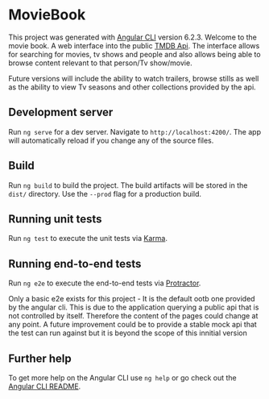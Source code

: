 # MovieBook

This project was generated with [Angular CLI](https://github.com/angular/angular-cli) version 6.2.3.
Welcome to the movie book. A web interface into the public [TMDB Api](https://www.themoviedb.org/documentation/api?language=en-US). The interface allows for searching for movies, tv shows and people and also allows being able to browse content relevant to that person/Tv show/movie.

Future versions will include the ability to watch trailers, browse stills as well as the ability to view Tv seasons and other collections provided by the api.

## Development server

Run `ng serve` for a dev server. Navigate to `http://localhost:4200/`. The app will automatically reload if you change any of the source files.


## Build

Run `ng build` to build the project. The build artifacts will be stored in the `dist/` directory. Use the `--prod` flag for a production build.

## Running unit tests

Run `ng test` to execute the unit tests via [Karma](https://karma-runner.github.io).

## Running end-to-end tests

Run `ng e2e` to execute the end-to-end tests via [Protractor](http://www.protractortest.org/).

Only a basic e2e exists for this project - It is the default ootb one provided by the angular cli. This is due to the application querying a public api that is not controlled by itself. Therefore the content of the pages could change at any point. A future improvement could be to provide a stable mock api that the test can run against but it is beyond the scope of this innitial version

## Further help

To get more help on the Angular CLI use `ng help` or go check out the [Angular CLI README](https://github.com/angular/angular-cli/blob/master/README.md).
